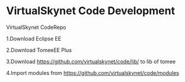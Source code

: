 VirtualSkynet Code Development
================================

VirtualSkynet CodeRepo

1.Download Eclipse EE

2.Download TomeeEE Plus

3.Download https://github.com/virtualskynet/code/lib/ to lib of tomee

4.Import modules from https://github.com/virtualskynet/code/modules


